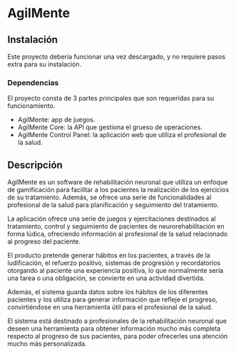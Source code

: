 # AgilMente

## Instalación

Este proyecto debería funcionar una vez descargado, y no requiere pasos extra para su instalación.

### Dependencias

El proyecto consta de 3 partes principales que son requeridas para su funcionamiento.

- AgilMente: app de juegos.
- AgilMente Core: la API que gestiona el grueso de operaciones.
- AgilMente Control Panel: la aplicación web que utiliza el profesional de la salud.

## Descripción 

AgilMente es un software de rehabilitación neuronal que utiliza un enfoque de gamificación para facilitar a los pacientes la realización de los ejercicios de su tratamiento. Además, se ofrece una serie de funcionalidades al profesional de la salud para planificación y seguimiento del tratamiento. 

La aplicación ofrece una serie de juegos y ejercitaciones destinados al tratamiento, control y seguimiento de pacientes de neurorehabilitación en forma lúdica, ofreciendo información al profesional de la salud relacionado al progreso del paciente. 

El producto pretende generar hábitos en los pacientes, a través de la ludificación, el refuerzo positivo, sistemas de progresión y recordatorios otorgando al paciente una experiencia positiva, lo que normalmente sería una tarea o una obligación, se convierte en una actividad divertida. 

Además, el sistema guarda datos sobre los hábitos de los diferentes pacientes y los utiliza para generar información que refleje el progreso, convirtiéndose en una herramienta útil para el profesional de la salud. 

El sistema está destinado a profesionales de la rehabilitación neuronal que deseen una herramienta para obtener información mucho más completa respecto al progreso de sus pacientes, para poder ofrecerles una atención mucho más personalizada.
